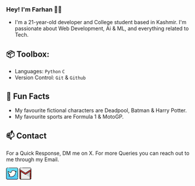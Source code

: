 ### Hey! I'm Farhan 👋🏼

- I'm a 21-year-old developer and College student based in Kashmir. I'm passionate about Web Development, Ai & ML, and everything related to Tech.

## 📦 Toolbox:

- Languages:
  `Python` `C`
- Version Control:
  `Git` & `Github`

## 👀 Fun Facts

- My favourite fictional characters are Deadpool, Batman & Harry Potter.
- My favourite sports are Formula 1 & MotoGP.

## 📫 Contact

For a Quick Response, DM me on X. For more Queries you can reach out to me through my Email.

[![Twitter/X](images/twitter.png)](https://twitter.com/fxrrhxn "Twitter/X Profile")
[![Email](images/gmail.png)](mailto:fxrrhxn@gmail.com "Email")

